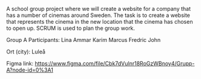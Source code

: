 A school group project where we will create a website for a company that has a number of cinemas around Sweden. 
The task is to create a website that represents the cinema in the new location that the cinema has chosen to open up. 
SCRUM is used to plan the group work.

Group A Participants:
Lina
Ammar
Karim
Marcus
Fredric
John

Ort (city): Luleå

Figma link: https://www.figma.com/file/Cbk7dVulnr18RoGzWBnoy4/Grupp-A?node-id=0%3A1
